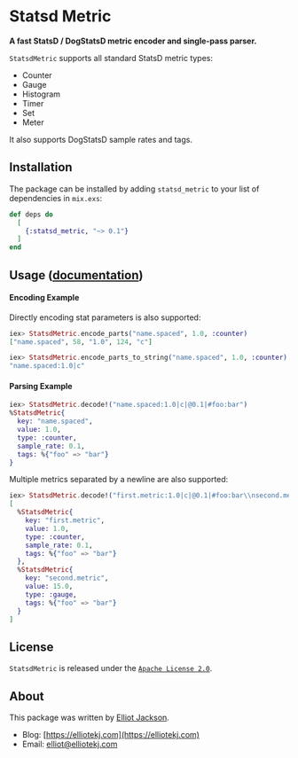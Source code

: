 # Statsd Metric

**A fast StatsD / DogStatsD metric encoder and single-pass parser.**

`StatsdMetric` supports all standard StatsD metric types:

* Counter
* Gauge
* Histogram
* Timer
* Set
* Meter

It also supports DogStatsD sample rates and tags.

## Installation

The package can be installed by adding `statsd_metric` to your list of
dependencies in `mix.exs`:

```elixir
def deps do
  [
    {:statsd_metric, "~> 0.1"}
  ]
end
```

## Usage ([documentation](https://hexdocs.pm/statsd_metric))

#### Encoding Example

Directly encoding stat parameters is also supported:

```elixir
iex> StatsdMetric.encode_parts("name.spaced", 1.0, :counter)
["name.spaced", 58, "1.0", 124, "c"]

iex> StatsdMetric.encode_parts_to_string("name.spaced", 1.0, :counter)
"name.spaced:1.0|c"
```

#### Parsing Example

``` elixir
iex> StatsdMetric.decode!("name.spaced:1.0|c|@0.1|#foo:bar")
%StatsdMetric{
  key: "name.spaced",
  value: 1.0,
  type: :counter,
  sample_rate: 0.1,
  tags: %{"foo" => "bar"}
}
```

Multiple metrics separated by a newline are also supported:

``` elixir
iex> StatsdMetric.decode!("first.metric:1.0|c|@0.1|#foo:bar\\nsecond.metric:15.0|g|#foo:bar")
[
  %StatsdMetric{
    key: "first.metric",
    value: 1.0,
    type: :counter,
    sample_rate: 0.1,
    tags: %{"foo" => "bar"}
  },
  %StatsdMetric{
    key: "second.metric",
    value: 15.0,
    type: :gauge,
    tags: %{"foo" => "bar"}
  }
]
```

## License

`StatsdMetric` is released under the [`Apache License
2.0`](https://github.com/elliotekj/statsd_metric/blob/main/LICENSE).

## About

This package was written by [Elliot Jackson](https://elliotekj.com).

- Blog: [https://elliotekj.com](https://elliotekj.com)
- Email: elliot@elliotekj.com

